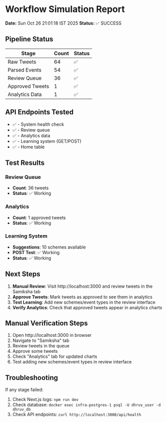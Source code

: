 # Workflow Simulation Report

**Date:** Sun Oct 26 21:01:18 IST 2025
**Status:** ✅ SUCCESS

## Pipeline Status

| Stage | Count | Status |
|-------|-------|--------|
| Raw Tweets | 64 | ✅ |
| Parsed Events | 54 | ✅ |
| Review Queue | 36 | ✅ |
| Approved Tweets | 1 | ✅ |
| Analytics Data | 1 | ✅ |

## API Endpoints Tested

- ✅  - System health check
- ✅  - Review queue
- ✅  - Analytics data
- ✅  - Learning system (GET/POST)
- ✅  - Home table

## Test Results

### Review Queue
- **Count**: 36 tweets
- **Status**: ✅ Working

### Analytics
- **Count**: 1 approved tweets
- **Status**: ✅ Working

### Learning System
- **Suggestions**: 10 schemes available
- **POST Test**: ✅ Working
- **Status**: ✅ Working

## Next Steps

1. **Manual Review**: Visit http://localhost:3000 and review tweets in the Samiksha tab
2. **Approve Tweets**: Mark tweets as approved to see them in analytics
3. **Test Learning**: Add new schemes/event types in the review interface
4. **Verify Analytics**: Check that approved tweets appear in analytics charts

## Manual Verification Steps

1. Open http://localhost:3000 in browser
2. Navigate to "Samiksha" tab
3. Review tweets in the queue
4. Approve some tweets
5. Check "Analytics" tab for updated charts
6. Test adding new schemes/event types in review interface

## Troubleshooting

If any stage failed:
1. Check Next.js logs: `npm run dev`
2. Check database: `docker exec infra-postgres-1 psql -U dhruv_user -d dhruv_db`
3. Check API endpoints: `curl http://localhost:3000/api/health`

